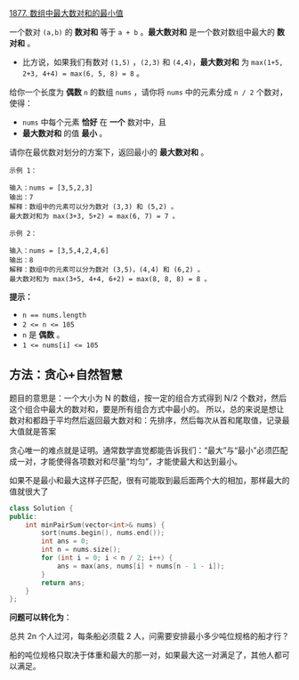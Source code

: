 [1877. 数组中最大数对和的最小值](https://leetcode-cn.com/problems/minimize-maximum-pair-sum-in-array/)

一个数对 `(a,b)` 的 **数对和** 等于 `a + b` 。**最大数对和** 是一个数对数组中最大的 **数对和** 。

- 比方说，如果我们有数对 `(1,5)` ，`(2,3)` 和 `(4,4)`，**最大数对和** 为 `max(1+5, 2+3, 4+4) = max(6, 5, 8) = 8` 。

给你一个长度为 **偶数** `n` 的数组 `nums` ，请你将 `nums` 中的元素分成 `n / 2` 个数对，使得：

- `nums` 中每个元素 **恰好** 在 **一个** 数对中，且
- **最大数对和** 的值 **最小** 。

请你在最优数对划分的方案下，返回最小的 **最大数对和** 。

```
示例 1：

输入：nums = [3,5,2,3]
输出：7
解释：数组中的元素可以分为数对 (3,3) 和 (5,2) 。
最大数对和为 max(3+3, 5+2) = max(6, 7) = 7 。

示例 2：

输入：nums = [3,5,4,2,4,6]
输出：8
解释：数组中的元素可以分为数对 (3,5)，(4,4) 和 (6,2) 。
最大数对和为 max(3+5, 4+4, 6+2) = max(8, 8, 8) = 8 。

```

**提示：**

- `n == nums.length`
- `2 <= n <= 105`
- `n` 是 **偶数** 。
- `1 <= nums[i] <= 105`

## 方法：贪心+自然智慧

题目的意思是：一个大小为 N 的数组，按一定的组合方式得到 N/2 个数对，然后这个组合中最大的数对和，要是所有组合方式中最小的。 所以，总的来说是想让数对和都趋于平均然后返回最大数对和：先排序，然后每次从首和尾取值，记录最大值就是答案

贪心唯一的难点就是证明。通常数学直觉都能告诉我们：“最大”与“最小”必须匹配成一对，才能使得各项数对和尽量“均匀”，才能使最大和达到最小。

如果不是最小和最大这样子匹配，很有可能取到最后面两个大的相加，那样最大的值就很大了

```cpp
class Solution {
public:
    int minPairSum(vector<int>& nums) {
        sort(nums.begin(), nums.end());
        int ans = 0;
        int n = nums.size();
        for (int i = 0; i < n / 2; i++) {
            ans = max(ans, nums[i] + nums[n - 1 - i]);
        }
        return ans;
    }
};
```

**问题可以转化为**：

总共 2n 个人过河，每条船必须载 2 人，问需要安排最小多少吨位规格的船才行？

船的吨位规格只取决于体重和最大的那一对，如果最大这一对满足了，其他人都可以满足。
